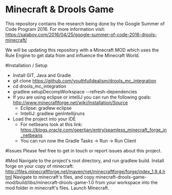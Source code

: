 # Minecraft & Drools Game
This repository contains the research being done by the Google Summer of Code Program 2016. For more information visit: https://salaboy.com/2016/04/25/google-summer-of-code-2016-drools-minecraft/

We will be updating this repository with a Minecraft MOD which uses the Rule Engine to get data from and influence the Minecraft World.

#Installation / Setup

- Install GIT, Java and Gradle
- git clone https://github.com/youthfulIdealism/drools_mc_integration
- cd drools_mc_integration
- gradlew setupDecompWorkspace --refresh-dependencies
- If you are using eclipse or intelliJ you can run the following goals: http://www.minecraftforge.net/wiki/Installation/Source
  - Eclipse: gradlew eclipse
  - IntelliJ: gradlew genIntellijruns 
- Load the project into your IDE
  - For netbeans look at this link: https://blogs.oracle.com/geertjan/entry/seamless_minecraft_forge_in_netbeans   
  - You can run now the Gradle Tasks -> Run -> Run Client 

#Issues
Please feel free to get in touch or report issues about this project.
  
#Mod
Navigate to the project's root directory, and run gradlew build. Install forge on your copy of minecraft:
http://files.minecraftforge.net/maven/net/minecraftforge/forge/index_1.9.4.html
Navigate to minecraft's files, and copy minecraft-drools-game-mod/build/libs/minecraft-drools-game-1.0 from your workspace into the mod folder in minecraft's files. Launch Minecraft.
